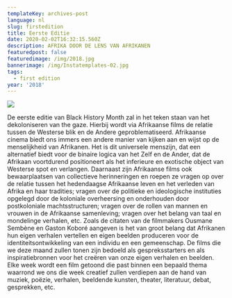 ```yaml
---
templateKey: archives-post
language: nl
slug: firstedition
title: Eerste Editie
date: 2020-02-02T16:32:15.560Z
description: AFRIKA DOOR DE LENS VAN AFRIKANEN
featuredpost: false
featuredimage: /img/2018.jpg
bannerimage: /img/Instatemplates-02.jpg
tags:
  - first edition
year: '2018'
---
```

![](/img/2018.jpg)

De eerste editie van Black History Month zal in het teken staan van het dekoloniseren van the gaze. Hierbij wordt via Afrikaanse films de relatie tussen de Westerse blik en de Andere geproblematiseerd. Afrikaanse cinema biedt ons immers een andere manier van kijken aan en wijst op de menselijkheid van Afrikanen. Het is dit universele menszijn, dat een alternatief biedt voor de binaire logica van het Zelf en de Ander, dat de Afrikaan voortdurend positioneert als het inferieure en exotische object van Westerse spot en verlangen. Daarnaast zijn Afrikaanse films ook bewaarplaatsen van collectieve herinneringen en roepen ze vragen op over de relatie tussen het hedendaagse Afrikaanse leven en het verleden van Afrika en haar tradities; vragen over de politieke en ideologische instituties opgelegd door de koloniale overheersing en onderhouden door postkoloniale machtsstructuren; vragen over de rollen van mannen en vrouwen in de Afrikaanse samenleving; vragen over het belang van taal en mondelinge verhalen, etc. Zoals de citaten van de filmmakers Ousmane Sembène en Gaston Koboré aangeven is het van groot belang dat Afrikanen hun eigen verhalen vertellen en eigen beelden produceren voor de identiteitsontwikkeling van een individu en een gemeenschap. De films die we deze maand zullen tonen zijn bedoeld als gespreksstarters en als inspiratiebronnen voor het creëren van onze eigen verhalen en beelden. Elke week wordt een film getoond die past binnen een bepaald thema waarrond we ons die week creatief zullen verdiepen aan de hand van muziek, poëzie, verhalen, beeldende kunsten, theater, literatuur, debat, gesprekken, etc.
